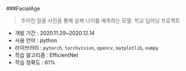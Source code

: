 ###FacialAge
> 주어진 얼굴 사진을 통해 실제 나이를 예측하는 모델. 학교 딥러닝 프로젝트
- 개발 기간 : 2020.11.29~2020.12.14
- 사용 언어 : python
- 라이브러리 : `pytorch`, `torchvision`, `opencv`, `matplotlib`, `numpy`
- 학습 알고리즘 : EfficientNet
- 학습 정확도 : 61%
